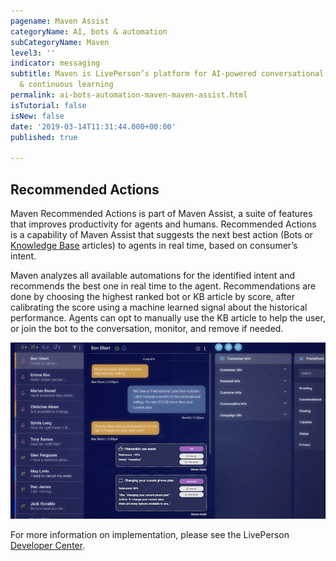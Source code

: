 ```yaml
---
pagename: Maven Assist
categoryName: AI, bots & automation
subCategoryName: Maven
level3: ''
indicator: messaging
subtitle: Maven is LivePerson’s platform for AI-powered conversational orchestration
  & continuous learning
permalink: ai-bots-automation-maven-maven-assist.html
isTutorial: false
isNew: false
date: '2019-03-14T11:31:44.000+00:00'
published: true

---
```


## Recommended Actions

Maven Recommended Actions is part of Maven Assist, a suite of features that improves productivity for agents and humans. Recommended Actions is a capability of Maven Assist that suggests the next best action (Bots or [Knowledge Base](https://developers.liveperson.com/conversation-builder-knowledge-base.html) articles) to agents in real time, based on consumer’s intent.

Maven analyzes all available automations for the identified intent and recommends the best one in real time to the agent. Recommendations are done by choosing the highest ranked bot or KB article by score, after calibrating the score using a machine learned signal about the historical performance. Agents can opt to manually use the KB article to help the user, or join the bot to the conversation, monitor, and remove if needed.

<img class="fancyimage" width="800" src="img/maven-assist-RA.png">

For more information on implementation, please see the LivePerson [Developer Center](https://developers.liveperson.com/maven-maven-assist-overview.html).
